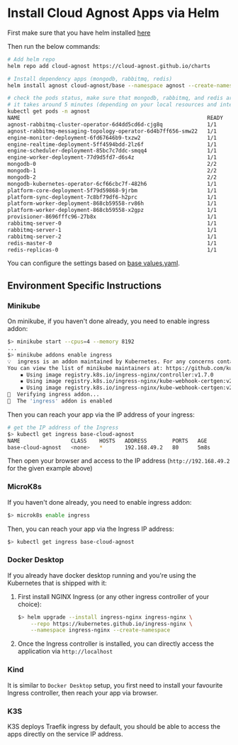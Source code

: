 # Install Cloud Agnost Apps via Helm

First make sure that you have helm installed [here](https://helm.sh/docs/intro/install/)

Then run the below commands:

```bash
# Add helm repo
helm repo add cloud-agnost https://cloud-agnost.github.io/charts

# Install dependency apps (mongodb, rabbitmq, redis)
helm install agnost cloud-agnost/base --namespace agnost --create-namespace

# check the pods status, make sure that mongodb, rabbitmq, and redis are running:
# it takes around 5 minutes (depending on your local resources and internet connection)
kubectl get pods -n agnost
NAME                                                           READY   STATUS    RESTARTS      AGE
agnost-rabbitmq-cluster-operator-6d4dd5cd6d-cjg8q              1/1     Running   0             8m8s
agnost-rabbitmq-messaging-topology-operator-6d4b7ff656-smw22   1/1     Running   0             8m8s
engine-monitor-deployment-6fd67646b9-txzw2                     1/1     Running   0             8m8s
engine-realtime-deployment-5ff4594bdd-2lz6f                    1/1     Running   0             8m8s
engine-scheduler-deployment-85bc7c7ddc-smqq4                   1/1     Running   0             8m8s
engine-worker-deployment-77d9d5fd7-d6s4z                       1/1     Running   0             8m8s
mongodb-0                                                      2/2     Running   0             7m57s
mongodb-1                                                      2/2     Running   0             6m51s
mongodb-2                                                      2/2     Running   0             5m59s
mongodb-kubernetes-operator-6cf66cbc7f-482h6                   1/1     Running   0             8m8s
platform-core-deployment-5f79d59868-9jrbm                      1/1     Running   0             8m8s
platform-sync-deployment-7c8bf79df6-h2prc                      1/1     Running   0             8m8s
platform-worker-deployment-868cb59558-rv86h                    1/1     Running   0             8m8s
platform-worker-deployment-868cb59558-x2gpz                    1/1     Running   0             83s
provisioner-8696fffc96-27b8x                                   1/1     Running   0             8m8s
rabbitmq-server-0                                              1/1     Running   0             7m49s
rabbitmq-server-1                                              1/1     Running   0             7m49s
rabbitmq-server-2                                              1/1     Running   0             7m49s
redis-master-0                                                 1/1     Running   0             8m8s
redis-replicas-0                                               1/1     Running   0             8m8s
```

You can configure the settings based on [base values.yaml](https://github.com/cloud-agnost/charts/blob/master/base/values.yaml).

## Environment Specific Instructions

### Minikube

On minikube, if you haven't done already, you need to enable ingress addon:

```bash
$> minikube start --cpus=4 --memory 8192
...
$> minikube addons enable ingress
💡  ingress is an addon maintained by Kubernetes. For any concerns contact minikube on GitHub.
You can view the list of minikube maintainers at: https://github.com/kubernetes/minikube/blob/master/OWNERS
    ▪ Using image registry.k8s.io/ingress-nginx/controller:v1.7.0
    ▪ Using image registry.k8s.io/ingress-nginx/kube-webhook-certgen:v20230312-helm-chart-4.5.2-28-g66a760794
    ▪ Using image registry.k8s.io/ingress-nginx/kube-webhook-certgen:v20230312-helm-chart-4.5.2-28-g66a760794
🔎  Verifying ingress addon...
🌟  The 'ingress' addon is enabled
```

Then you can reach your app via the IP address of your ingress:

```bash
# get the IP address of the Ingress
$> kubectl get ingress base-cloud-agnost
NAME                CLASS    HOSTS   ADDRESS        PORTS   AGE
base-cloud-agnost   <none>   *       192.168.49.2   80      5m8s
```

Then open your browser and access to the IP address (`http://192.168.49.2` for the given example above)

### MicroK8s

If you haven't done already, you need to enable ingress addon:

```bash
$> microk8s enable ingress
```

Then, you can reach your app via the Ingress IP address:

```bash
$> kubectl get ingress base-cloud-agnost
```

### Docker Desktop

If you already have docker desktop running and you're using the Kubernetes that is shipped with it:

 1. First install NGINX Ingress (or any other ingress controller of your choice):

    ```bash
    $> helm upgrade --install ingress-nginx ingress-nginx \
        --repo https://kubernetes.github.io/ingress-nginx \
        --namespace ingress-nginx --create-namespace
    ```

 2. Once the Ingress controller is installed, you can directly access the application via `http://localhost`

### Kind

It is similar to `Docker Desktop` setup, you first need to install your favourite Ingress controller, then reach your app via browser.

### K3S

K3S deploys Traefik ingress by default, you should be able to access the apps directly on the service IP address.
